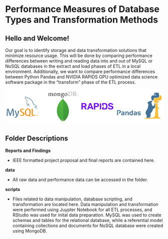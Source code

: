 
# Performance Measures of Database Types and Transformation Methods
## Hello and Welcome!
Our goal is to identify storage and data transformation solutions that minimize resource usage. This will be done by comparing performance differences between writing and reading data into and out of MySQL or NoSQL databases in the extract and load phases of ETL in a local environment. Additionally, we want to compare performance differences between Python Pandas and NVIDIA RAPIDS GPU optimized data science software package in the “transform” phase of the ETL process. 

![](https://github.com/7446Nguyen/Database_FileManagement_Project1/blob/master/scripts/images/ETLsoftware.png)

## Folder Descriptions
**Reports and Findings** 
- IEEE formatted project proposal and final reports are contained here.

**data**  
- All raw data and performance data can be accessed in the folder.

**scripts**  
- Files related to data manipulation, database scripting, and transformation are located here.  Data manipulation and transformation were performed using Juypter Notebook for all ETL processes, and RStudio was used for inital data preparation.  MySQL was used to create schemas and tables for the relational database, while a referential model containing collections and documents for NoSQL database were created using MongoDB.

